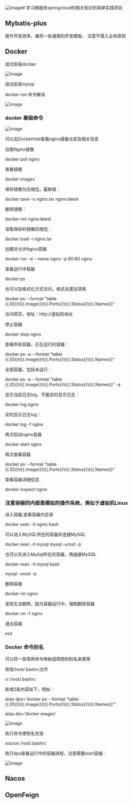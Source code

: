 ![image](https://github.com/LilRind/SpringCloud-Learn/assets/66501637/5185bb3a-a262-4532-a0f8-91ca7443d008)# 学习微服务springcloud的相关知识的简单实践项目

## Mybatis-plus
提升开发效率，编写一些通用的开发模板，
注意不侵入业务原则

## Docker
成功安装docker

![image](https://github.com/LilRind/SpringCloud-Learn/assets/66501637/72b87ef2-55a1-4bbc-be1d-0b1577ef3ad9)

成功安装mysql

docker run 命令解读

![image](https://github.com/LilRind/SpringCloud-Learn/assets/66501637/e1e029d6-811d-4311-8551-bbde713c8a92)

### docker 基础命令

![image](https://github.com/LilRind/SpringCloud-Learn/assets/66501637/a526d314-0155-45c1-99d3-0dddf78021d6)

可以去DockerHub查看nginx镜像仓库及相关信息

拉取Nginx镜像

docker pull nginx

查看镜像

docker images

保存镜像为压缩包，最新版：

docker save -o nginx.tar nginx:latest

删除镜像：

docker rmi nginx:latest

读取保存的镜像压缩包：

docker load -i nginx.tar  

创建并允许Nginx容器

docker run -d --name nginx -p 80:80 nginx

查看运行中容器

docker ps

也可以加格式化方式访问，格式会更加清爽

docker ps --format "table {{.ID}}\t{{.Image}}\t{{.Ports}}\t{{.Status}}\t{{.Names}}"

访问网页，地址：http://虚拟机地址

停止容器

docker stop nginx

查看所有容器，正在运行的容器：

docker ps -a --format "table {{.ID}}\t{{.Image}}\t{{.Ports}}\t{{.Status}}\t{{.Names}}" 

全部容器，包括未运行：

docker ps -a --format "table {{.ID}}\t{{.Image}}\t{{.Ports}}\t{{.Status}}\t{{.Names}}" -a


显示当前日志log，不能实时显示日志：

docker log nginx

实时显示日志log：

docker log -f nginx

再次启动nginx容器

docker start nginx

再次查看容器

docker ps --format "table {{.ID}}\t{{.Image}}\t{{.Ports}}\t{{.Status}}\t{{.Names}}"

查看容器详细信息

docker inspect nginx

### 注意容器的内部是模拟的操作系统，类似于虚拟机Linux

进入容器,查看容器内目录

docker exec -it nginx bash

可以进入MySQL所在的容器并连接MySQL

docker exec -it mysql mysql -uroot -p

也可以先进入MySql所在的容器，再链接MySQL

docker exec -it mysql bash

mysql -uroot -p

删除容器

docker rm nginx

发现无法删除，因为容器运行中，强制删除容器

docker rm -f nginx

退出容器

exit

### Docker 命令别名
可以将一些常用命令映射成简短的别名来使用

修改/root/.bashrc文件

vi /root/.bashrc

新增2条内容如下，例如：

alias dps='docker ps --format "table {{.ID}}\t{{.Image}}\t{{.Ports}}\t{{.Status}}\t{{.Names}}"'

alias dis='docker images'

![image](https://github.com/LilRind/SpringCloud-Learn/assets/66501637/a3c5437f-3f31-42ea-9151-c0d9baa4e3a6)

执行命令使别名生效

source /root/.bashrc

执行dps查看运行中的容器进程，注意需要start容器：

![image](https://github.com/LilRind/SpringCloud-Learn/assets/66501637/c88e4a4e-3b38-4ba1-b200-87e802229dd1)



## Nacos

## OpenFeign

